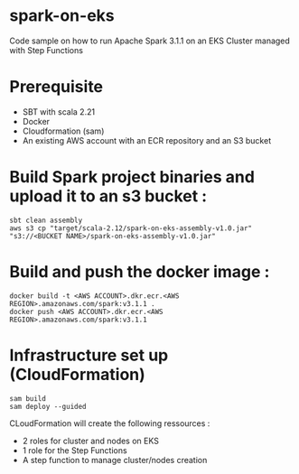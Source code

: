 # spark-on-eks
Code sample on how to run Apache Spark 3.1.1 on an EKS Cluster managed with Step Functions

# Prerequisite
- SBT with scala 2.21
- Docker  
- Cloudformation (sam)
- An existing AWS account with an ECR repository and an S3 bucket

# Build Spark project binaries and upload it to an s3 bucket :

    sbt clean assembly
    aws s3 cp "target/scala-2.12/spark-on-eks-assembly-v1.0.jar" "s3://<BUCKET NAME>/spark-on-eks-assembly-v1.0.jar"

# Build and push the docker image :
    docker build -t <AWS ACCOUNT>.dkr.ecr.<AWS REGION>.amazonaws.com/spark:v3.1.1 .
    docker push <AWS ACCOUNT>.dkr.ecr.<AWS REGION>.amazonaws.com/spark:v3.1.1

# Infrastructure set up (CloudFormation)
    sam build
    sam deploy --guided


CLoudFormation will create the following ressources :
- 2 roles for cluster and nodes on EKS
- 1 role for the Step Functions
- A step function to manage cluster/nodes creation


